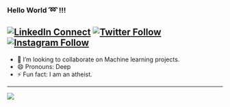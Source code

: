 <!--
### Hello World :loop: !!!

![Deep's github stats](https://github-readme-stats.vercel.app/api?username=imdeep2905&show_icons=true)
-->

### Hello World :loop: !!!
[![LinkedIn Connect](https://img.shields.io/badge/%20-Connect-black?color=14171A&labelColor=212121&logo=linkedin)](https://www.linkedin.com/in/deep-raval/)
[![Twitter Follow](https://img.shields.io/badge/%20-Follow-black?color=14171A&labelColor=212121&logo=twitter)](https://twitter.com/deep_raval_2905)
[![Instagram Follow](https://img.shields.io/badge/%20-Follow-black?color=14171A&labelColor=212121&logo=instagram)](https://www.instagram.com/deep_raval_2905/)
---
- 👯 I’m looking to collaborate on Machine learning projects.
- 😄 Pronouns: Deep
- ⚡ Fun fact: I am an atheist.
---
<a href="https://github.com/imdeep2905">
  <img align="center" src="https://github-readme-stats.anuraghazra1.vercel.app/api?username=imdeep2905&show_icons=true&theme=tokyonight&line_height=27&title_color=FFFFFF"
</a>
<!--
<a href="https://github.com/imdeep2905?tab=repositories">
  <img align="center" src="https://github-readme-stats.anuraghazra1.vercel.app/api/top-langs/?username=imdeep2905&theme=tokyonight&hide_langs_below=0&title_color=FFFFFF&line_height=25" />
</a>
-->
